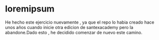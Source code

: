 # loremipsum
He hecho este ejercicio nuevamente , ya que el repo lo habia creado hace unos años cuando inicie otra edicion de santexacademy pero la abandone.Dado esto , he decidido comenzar de nuevo este camino.
